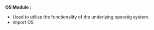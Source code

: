 **OS Module :**

* Used to  utilise the functionality of the underlying operatig system.
* import OS